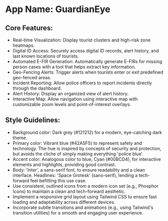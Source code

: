 # **App Name**: GuardianEye

## Core Features:

- Real-time Visualization: Display tourist clusters and high-risk zone heatmaps.
- Digital ID Access: Securely access digital ID records, alert history, and last known locations of tourists.
- Automated E-FIR Generation: Automatically generate E-FIRs for missing person cases with a tool that helps extract key information.
- Geo-Fencing Alerts: Trigger alerts when tourists enter or exit predefined geo-fenced areas.
- Incident Reporting: Allow police officers to report incidents directly through the dashboard.
- Alert History: Display an organized view of alert history.
- Interactive Map: Allow navigation using interactive map with customizable zoom levels and point-of-interest overlays.

## Style Guidelines:

- Background color: Dark grey (#121212) for a modern, eye-catching dark theme.
- Primary color: Vibrant blue (#42A5F5) to represent safety and technology. The hue is inspired by concepts of security and protection, but avoids the cliche of simply making everything 'police blue'.
- Accent color: Analogous color to blue, Cyan (#00BCD4), for interactive elements and highlights, providing good contrast.
- Body: 'Inter', a sans-serif font, to ensure readability and a clean interface. Headlines: 'Space Grotesk' (sans-serif), lending a tech-forward feel befitting this use case.
- Use consistent, outlined icons from a modern icon set (e.g., Phosphor Icons) to maintain a clean and tech-forward aesthetic.
- Implement a responsive grid layout using Tailwind CSS to ensure fast loading and adaptability across different devices.
- Incorporate subtle transitions and animations (e.g., using Tailwind's transition utilities) for a smooth and engaging user experience.